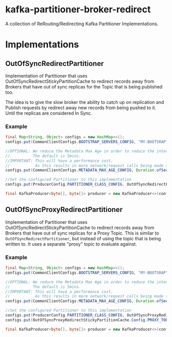 # kafka-partitioner-broker-redirect

A collection of ReRouting/Redirecting Kafka Partitioner Implementations.

# Implementations

## OutOfSyncRedirectPartitioner

Implementation of Partitioner that uses OutOfSyncRedirectStickyPartitionCache to redirect records away from Brokers that have out of sync replicas for the Topic that is being published too.

The idea is to give the slow broker the ability to catch up on replication and Publish requests by redirect away new records from being pushed to it. 
Until the replicas are considered In Sync.

### Example

```java
final Map<String, Object> configs = new HashMap<>();
configs.put(CommonClientConfigs.BOOTSTRAP_SERVERS_CONFIG, "MY-BOOTSRAP");

//OPTIONAL: We reduce the Metadata Max Age in order to reduce the interval at which we detect the Out-of-Sync Replicas.
//          The default is 5mins. 
//IMPORTANT: This will have a performance cost. 
//           As this results in more network/request calls being made to the brokers to get updated metadata more frequently.
configs.put(CommonClientConfigs.METADATA_MAX_AGE_CONFIG, Duration.ofSeconds(60).toMillis());

//Set the configured Partitioner to this implementation
configs.put(ProducerConfig.PARTITIONER_CLASS_CONFIG, OutOfSyncRedirectPartitioner.class);

final KafkaProducer<byte[], byte[]> producer = new KafkaProducer<>(configs, new ByteArraySerializer(), new ByteArraySerializer());
```
## OutOfSyncProxyRedirectPartitioner

Implementation of Partitioner that uses OutOfSyncRedirectStickyPartitionCache to redirect records away from Brokers that have out of sync replicas for a Proxy Topic.
This is similar to `OutOfSyncRedirectPartitioner`, but instead of using the topic that is being written to. It uses a separate "proxy" topic to evaluate against. 

### Example

```java
final Map<String, Object> configs = new HashMap<>();
configs.put(CommonClientConfigs.BOOTSTRAP_SERVERS_CONFIG, "MY-BOOTSRAP");

//OPTIONAL: We reduce the Metadata Max Age in order to reduce the interval at which we detect the Out-of-Sync Replicas.
//          The default is 5mins. 
//IMPORTANT: This will have a performance cost. 
//           As this results in more network/request calls being made to the brokers to get updated metadata more frequently.
configs.put(CommonClientConfigs.METADATA_MAX_AGE_CONFIG, Duration.ofSeconds(60).toMillis());

//Set the configured Partitioner to this implementation
configs.put(ProducerConfig.PARTITIONER_CLASS_CONFIG, OutOfSyncProxyRedirectPartitioner.class);
configs.put(OutOfSyncProxyRedirectStickyPartitionCache.Config.PROXY_TOPIC_CONFIG, "MY_PROXY_TOPIC");

final KafkaProducer<byte[], byte[]> producer = new KafkaProducer<>(configs, new ByteArraySerializer(), new ByteArraySerializer());
```
